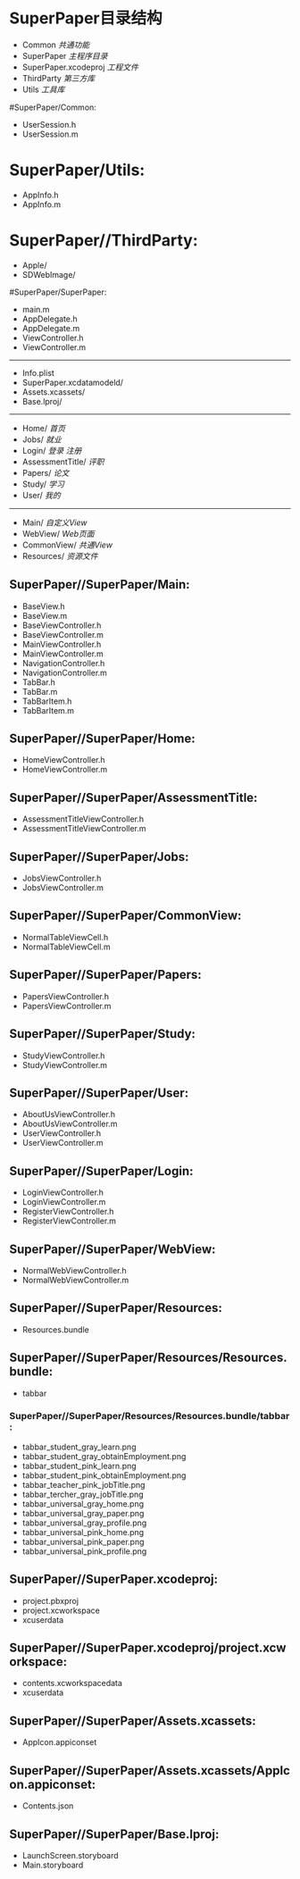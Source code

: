 # SuperPaper目录结构
* Common  *共通功能*
* SuperPaper *主程序目录*
* SuperPaper.xcodeproj *工程文件*
* ThirdParty *第三方库*
* Utils *工具库*

#SuperPaper/Common:
* UserSession.h
* UserSession.m

# SuperPaper/Utils:
* AppInfo.h
* AppInfo.m

# SuperPaper//ThirdParty:
* Apple/
* SDWebImage/

#SuperPaper/SuperPaper:
* main.m
* AppDelegate.h
* AppDelegate.m
* ViewController.h
* ViewController.m
----
* Info.plist
* SuperPaper.xcdatamodeld/
* Assets.xcassets/
* Base.lproj/
----
* Home/ *首页*
* Jobs/ *就业*
* Login/ *登录 注册*
* AssessmentTitle/ *评职*
* Papers/ *论文*
* Study/ *学习*
* User/ *我的*
----
* Main/ *自定义View*
* WebView/ *Web页面*
* CommonView/ *共通View*
* Resources/ *资源文件*

## SuperPaper//SuperPaper/Main:
* BaseView.h
* BaseView.m
* BaseViewController.h
* BaseViewController.m
* MainViewController.h
* MainViewController.m
* NavigationController.h
* NavigationController.m
* TabBar.h
* TabBar.m
* TabBarItem.h
* TabBarItem.m

## SuperPaper//SuperPaper/Home:
* HomeViewController.h
* HomeViewController.m

## SuperPaper//SuperPaper/AssessmentTitle:
* AssessmentTitleViewController.h
* AssessmentTitleViewController.m

## SuperPaper//SuperPaper/Jobs:
* JobsViewController.h
* JobsViewController.m

## SuperPaper//SuperPaper/CommonView:
* NormalTableViewCell.h
* NormalTableViewCell.m

## SuperPaper//SuperPaper/Papers:
* PapersViewController.h
* PapersViewController.m

## SuperPaper//SuperPaper/Study:
* StudyViewController.h
* StudyViewController.m

## SuperPaper//SuperPaper/User:
* AboutUsViewController.h
* AboutUsViewController.m
* UserViewController.h
* UserViewController.m

## SuperPaper//SuperPaper/Login:
* LoginViewController.h
* LoginViewController.m
* RegisterViewController.h
* RegisterViewController.m

## SuperPaper//SuperPaper/WebView:
* NormalWebViewController.h
* NormalWebViewController.m

## SuperPaper//SuperPaper/Resources:
* Resources.bundle

## SuperPaper//SuperPaper/Resources/Resources.bundle:
* tabbar

### SuperPaper//SuperPaper/Resources/Resources.bundle/tabbar:
* tabbar_student_gray_learn.png
* tabbar_student_gray_obtainEmployment.png
* tabbar_student_pink_learn.png
* tabbar_student_pink_obtainEmployment.png
* tabbar_teacher_pink_jobTitle.png
* tabbar_tercher_gray_jobTitle.png
* tabbar_universal_gray_home.png
* tabbar_universal_gray_paper.png
* tabbar_universal_gray_profile.png
* tabbar_universal_pink_home.png
* tabbar_universal_pink_paper.png
* tabbar_universal_pink_profile.png

## SuperPaper//SuperPaper.xcodeproj:
* project.pbxproj
* project.xcworkspace
* xcuserdata

## SuperPaper//SuperPaper.xcodeproj/project.xcworkspace:
* contents.xcworkspacedata
* xcuserdata

## SuperPaper//SuperPaper/Assets.xcassets:
* AppIcon.appiconset

## SuperPaper//SuperPaper/Assets.xcassets/AppIcon.appiconset:
* Contents.json

## SuperPaper//SuperPaper/Base.lproj:
* LaunchScreen.storyboard
* Main.storyboard

